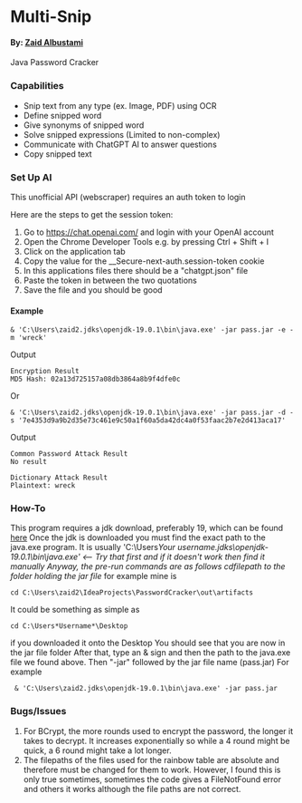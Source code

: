 # Multi-Snip
#### By: [Zaid Albustami](https://github.com/ZaidA2023)

Java Password Cracker 


### Capabilities

- Snip text from any type (ex. Image, PDF) using OCR
- Define snipped word
- Give synonyms of snipped word
- Solve snipped expressions (Limited to non-complex)
- Communicate with ChatGPT AI to answer questions
- Copy snipped text

### Set Up AI

This unofficial API (webscraper) requires an auth token to login

Here are the steps to get the session token: 
1. Go to https://chat.openai.com/ and login with your OpenAI account 
2. Open the Chrome Developer Tools e.g. by pressing Ctrl + Shift + I 
3. Click on the application tab 
4. Copy the value for the __Secure-next-auth.session-token cookie
5. In this applications files there should be a "chatgpt.json" file
6. Paste the token in between the two quotations
7. Save the file and you should be good

#### Example
    & 'C:\Users\zaid2.jdks\openjdk-19.0.1\bin\java.exe' -jar pass.jar -e -m 'wreck'
Output

    Encryption Result
    MD5 Hash: 02a13d725157a08db3864a8b9f4dfe0c
Or

    & 'C:\Users\zaid2.jdks\openjdk-19.0.1\bin\java.exe' -jar pass.jar -d -s '7e4353d9a9b2d35e73c461e9c50a1f60a5da42dc4a0f53faac2b7e2d413aca17'
Output

    Common Password Attack Result
    No result

    Dictionary Attack Result
    Plaintext: wreck

### How-To

This program requires a jdk download, preferably 19, which can be found [here](https://download.oracle.com/java/19/latest/jdk-19_windows-x64_bin.exe)
Once the jdk is downloaded you must find the exact path to the java.exe program. 
It is usually 'C:\Users*Your username.jdks\openjdk-19.0.1\bin\java.exe' <-- Try that first and if it doesn't work then find it manually
Anyway, the pre-run commands are as follows
    cdfilepath to the folder holding the jar file* 
for example mine is 

    cd C:\Users\zaid2\IdeaProjects\PasswordCracker\out\artifacts

It could be something as simple as 

    cd C:\Users*Username*\Desktop 

if you downloaded it onto the Desktop
You should see that you are now in the jar file folder
After that, type an & sign and then the path to the java.exe file we found above. Then "-jar" followed by the jar file name (pass.jar)
For example

     & 'C:\Users\zaid2.jdks\openjdk-19.0.1\bin\java.exe' -jar pass.jar

### Bugs/Issues

1. For BCrypt, the more rounds used to encrypt the password, the longer it takes
to decrypt. It increases exponentially so while a 4 round might be quick, a 6 
round might take a lot longer.
2. The filepaths of the files used for the rainbow table are absolute and therefore must be changed for them to work.
However, I found this is only true sometimes, sometimes the code gives a FileNotFound error and others it works although the file
paths are not correct.